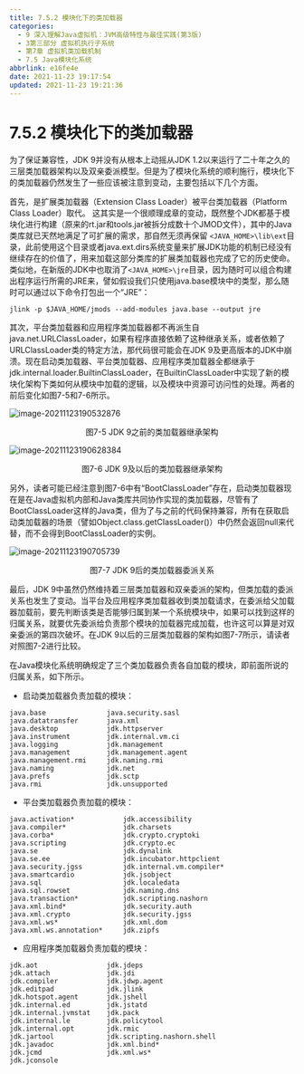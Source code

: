 ```yaml
---
title: 7.5.2 模块化下的类加载器
categories:
  - 9 深入理解Java虛拟机：JVM高级特性与最佳实践(第3版)
  - 3第三部分 虚拟机执行子系统
  - 第7章 虚拟机类加载机制
  - 7.5 Java模块化系统
abbrlink: e16fe4e
date: 2021-11-23 19:17:54
updated: 2021-11-23 19:21:36
---
```

# 7.5.2 模块化下的类加载器
为了保证兼容性，JDK 9并没有从根本上动摇从JDK 1.2以来运行了二十年之久的三层类加载器架构以及双亲委派模型。但是为了模块化系统的顺利施行，模块化下的类加载器仍然发生了一些应该被注意到变动，主要包括以下几个方面。

首先，是扩展类加载器（Extension Class Loader）被平台类加载器（Platform Class Loader）取代。 这其实是一个很顺理成章的变动，既然整个JDK都基于模块化进行构建（原来的rt.jar和tools.jar被拆分成数十个JMOD文件），其中的Java类库就已天然地满足了可扩展的需求，那自然无须再保留 `<JAVA_HOME>\lib\ext`目录，此前使用这个目录或者java.ext.dirs系统变量来扩展JDK功能的机制已经没有继续存在的价值了，用来加载这部分类库的扩展类加载器也完成了它的历史使命。类似地，在新版的JDK中也取消了`<JAVA_HOME>\jre`目录，因为随时可以组合构建出程序运行所需的JRE来，譬如假设我们只使用java.base模块中的类型，那么随时可以通过以下命令打包出一个“JRE”：
```
jlink -p $JAVA_HOME/jmods --add-modules java.base --output jre
```
其次，平台类加载器和应用程序类加载器都不再派生自java.net.URLClassLoader，如果有程序直接依赖了这种继承关系，或者依赖了URLClassLoader类的特定方法，那代码很可能会在JDK 9及更高版本的JDK中崩溃。现在启动类加载器、平台类加载器、应用程序类加载器全都继承于jdk.internal.loader.BuiltinClassLoader，在BuiltinClassLoader中实现了新的模块化架构下类如何从模块中加载的逻辑，以及模块中资源可访问性的处理。两者的前后变化如图7-5和7-6所示。

![image-20211123190532876](https://gitee.com/XiaoLan223/images/raw/master/Blog/Sum/20211123190533.png)

<center>图7-5 JDK 9之前的类加载器继承架构</center>

![image-20211123190628384](https://gitee.com/XiaoLan223/images/raw/master/Blog/Sum/20211123190628.png)

<center>图7-6 JDK 9及以后的类加载器继承架构</center>

另外，读者可能已经注意到图7-6中有“BootClassLoader”存在，启动类加载器现在是在Java虚拟机内部和Java类库共同协作实现的类加载器，尽管有了BootClassLoader这样的Java类，但为了与之前的代码保持兼容，所有在获取启动类加载器的场景（譬如Object.class.getClassLoader()）中仍然会返回null来代替，而不会得到BootClassLoader的实例。

![image-20211123190705739](https://gitee.com/XiaoLan223/images/raw/master/Blog/Sum/20211123190705.png)

<center>图7-7 JDK 9后的类加载器委派关系</center>

最后，JDK 9中虽然仍然维持着三层类加载器和双亲委派的架构，但类加载的委派关系也发生了变动。当平台及应用程序类加载器收到类加载请求，在委派给父加载器加载前，要先判断该类是否能够归属到某一个系统模块中，如果可以找到这样的归属关系，就要优先委派给负责那个模块的加载器完成加载，也许这可以算是对双亲委派的第四次破坏。在JDK 9以后的三层类加载器的架构如图7-7所示，请读者对照图7-2进行比较。

在Java模块化系统明确规定了三个类加载器负责各自加载的模块，即前面所说的归属关系，如下所示。
- 启动类加载器负责加载的模块：

```
java.base               java.security.sasl
java.datatransfer       java.xml
java.desktop            jdk.httpserver
java.instrument         jdk.internal.vm.ci
java.logging            jdk.management
java.management         jdk.management.agent
java.management.rmi     jdk.naming.rmi
java.naming             jdk.net
java.prefs              jdk.sctp
java.rmi                jdk.unsupported
```
- 平台类加载器负责加载的模块：

```
java.activation*            jdk.accessibility 
java.compiler*              jdk.charsets 
java.corba*                 jdk.crypto.cryptoki 
java.scripting              jdk.crypto.ec 
java.se                     jdk.dynalink 
java.se.ee                  jdk.incubator.httpclient 
java.security.jgss          jdk.internal.vm.compiler* 
java.smartcardio            jdk.jsobject 
java.sql                    jdk.localedata 
java.sql.rowset             jdk.naming.dns 
java.transaction*           jdk.scripting.nashorn 
java.xml.bind*              jdk.security.auth 
java.xml.crypto             jdk.security.jgss 
java.xml.ws*                jdk.xml.dom 
java.xml.ws.annotation*     jdk.zipfs 
```
- 应用程序类加载器负责加载的模块：

```
jdk.aot                 jdk.jdeps 
jdk.attach              jdk.jdi 
jdk.compiler            jdk.jdwp.agent 
jdk.editpad             jdk.jlink 
jdk.hotspot.agent       jdk.jshell 
jdk.internal.ed         jdk.jstatd 
jdk.internal.jvmstat    jdk.pack 
jdk.internal.le         jdk.policytool 
jdk.internal.opt        jdk.rmic 
jdk.jartool             jdk.scripting.nashorn.shell 
jdk.javadoc             jdk.xml.bind* 
jdk.jcmd                jdk.xml.ws* 
jdk.jconsole
```
